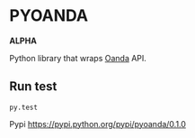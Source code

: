 # PYOANDA

__ALPHA__

Python library that wraps [Oanda](oanda.com) API.


## Run test
```shell
py.test
```


Pypi https://pypi.python.org/pypi/pyoanda/0.1.0